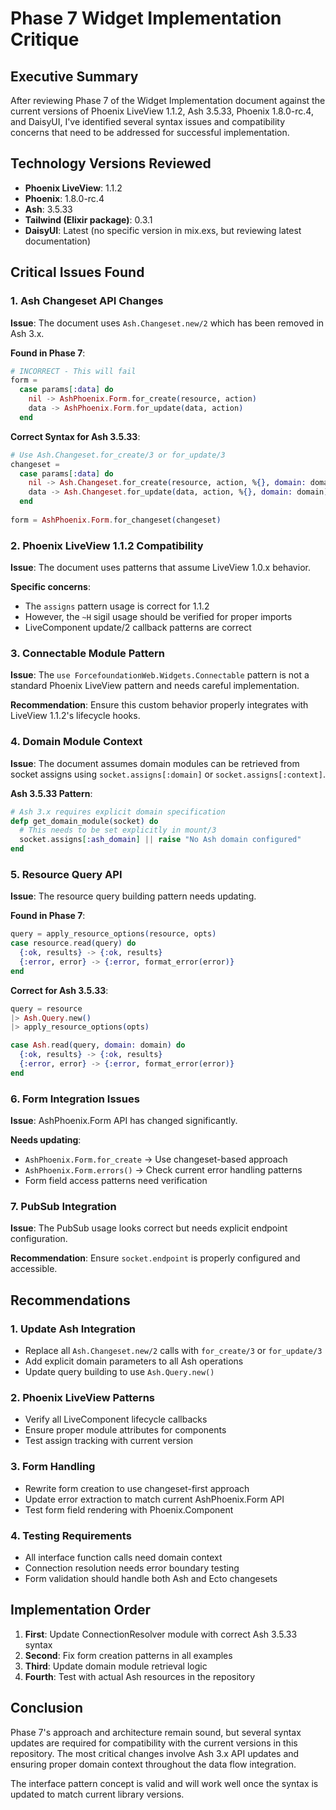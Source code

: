 # Phase 7 Widget Implementation Critique

## Executive Summary

After reviewing Phase 7 of the Widget Implementation document against the current versions of Phoenix LiveView 1.1.2, Ash 3.5.33, Phoenix 1.8.0-rc.4, and DaisyUI, I've identified several syntax issues and compatibility concerns that need to be addressed for successful implementation.

## Technology Versions Reviewed
- **Phoenix LiveView**: 1.1.2
- **Phoenix**: 1.8.0-rc.4
- **Ash**: 3.5.33
- **Tailwind (Elixir package)**: 0.3.1
- **DaisyUI**: Latest (no specific version in mix.exs, but reviewing latest documentation)

## Critical Issues Found

### 1. Ash Changeset API Changes

**Issue**: The document uses `Ash.Changeset.new/2` which has been removed in Ash 3.x.

**Found in Phase 7**:
```elixir
# INCORRECT - This will fail
form = 
  case params[:data] do
    nil -> AshPhoenix.Form.for_create(resource, action)
    data -> AshPhoenix.Form.for_update(data, action)
  end
```

**Correct Syntax for Ash 3.5.33**:
```elixir
# Use Ash.Changeset.for_create/3 or for_update/3
changeset = 
  case params[:data] do
    nil -> Ash.Changeset.for_create(resource, action, %{}, domain: domain)
    data -> Ash.Changeset.for_update(data, action, %{}, domain: domain)
  end
  
form = AshPhoenix.Form.for_changeset(changeset)
```

### 2. Phoenix LiveView 1.1.2 Compatibility

**Issue**: The document uses patterns that assume LiveView 1.0.x behavior.

**Specific concerns**:
- The `assigns` pattern usage is correct for 1.1.2
- However, the `~H` sigil usage should be verified for proper imports
- LiveComponent update/2 callback patterns are correct

### 3. Connectable Module Pattern

**Issue**: The `use ForcefoundationWeb.Widgets.Connectable` pattern is not a standard Phoenix LiveView pattern and needs careful implementation.

**Recommendation**: Ensure this custom behavior properly integrates with LiveView 1.1.2's lifecycle hooks.

### 4. Domain Module Context

**Issue**: The document assumes domain modules can be retrieved from socket assigns using `socket.assigns[:domain]` or `socket.assigns[:context]`.

**Ash 3.5.33 Pattern**:
```elixir
# Ash 3.x requires explicit domain specification
defp get_domain_module(socket) do
  # This needs to be set explicitly in mount/3
  socket.assigns[:ash_domain] || raise "No Ash domain configured"
end
```

### 5. Resource Query API

**Issue**: The resource query building pattern needs updating.

**Found in Phase 7**:
```elixir
query = apply_resource_options(resource, opts)
case resource.read(query) do
  {:ok, results} -> {:ok, results}
  {:error, error} -> {:error, format_error(error)}
end
```

**Correct for Ash 3.5.33**:
```elixir
query = resource
|> Ash.Query.new()
|> apply_resource_options(opts)

case Ash.read(query, domain: domain) do
  {:ok, results} -> {:ok, results}
  {:error, error} -> {:error, format_error(error)}
end
```

### 6. Form Integration Issues

**Issue**: AshPhoenix.Form API has changed significantly.

**Needs updating**:
- `AshPhoenix.Form.for_create` → Use changeset-based approach
- `AshPhoenix.Form.errors()` → Check current error handling patterns
- Form field access patterns need verification

### 7. PubSub Integration

**Issue**: The PubSub usage looks correct but needs explicit endpoint configuration.

**Recommendation**: Ensure `socket.endpoint` is properly configured and accessible.

## Recommendations

### 1. Update Ash Integration
- Replace all `Ash.Changeset.new/2` calls with `for_create/3` or `for_update/3`
- Add explicit domain parameters to all Ash operations
- Update query building to use `Ash.Query.new()`

### 2. Phoenix LiveView Patterns
- Verify all LiveComponent lifecycle callbacks
- Ensure proper module attributes for components
- Test assign tracking with current version

### 3. Form Handling
- Rewrite form creation to use changeset-first approach
- Update error extraction to match current AshPhoenix.Form API
- Test form field rendering with Phoenix.Component

### 4. Testing Requirements
- All interface function calls need domain context
- Connection resolution needs error boundary testing
- Form validation should handle both Ash and Ecto changesets

## Implementation Order

1. **First**: Update ConnectionResolver module with correct Ash 3.5.33 syntax
2. **Second**: Fix form creation patterns in all examples
3. **Third**: Update domain module retrieval logic
4. **Fourth**: Test with actual Ash resources in the repository

## Conclusion

Phase 7's approach and architecture remain sound, but several syntax updates are required for compatibility with the current versions in this repository. The most critical changes involve Ash 3.x API updates and ensuring proper domain context throughout the data flow integration.

The interface pattern concept is valid and will work well once the syntax is updated to match current library versions.